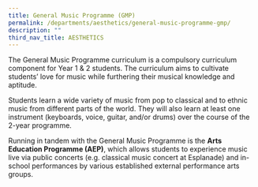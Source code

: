 ```yaml
---
title: General Music Programme (GMP)
permalink: /departments/aesthetics/general-music-programme-gmp/
description: ""
third_nav_title: AESTHETICS
---
```

The General Music Programme curriculum is a compulsory curriculum component for Year 1 & 2 students. The curriculum aims to cultivate students’ love for music while furthering their musical knowledge and aptitude.

Students learn a wide variety of music from pop to classical and to ethnic music from different parts of the world. They will also learn at least one instrument (keyboards, voice, guitar, and/or drums) over the course of the 2-year programme.

Running in tandem with the General Music Programme is the **Arts Education Programme (AEP)**, which allows students to experience music live via public concerts (e.g. classical music concert at Esplanade) and in-school performances by various established external performance arts groups.